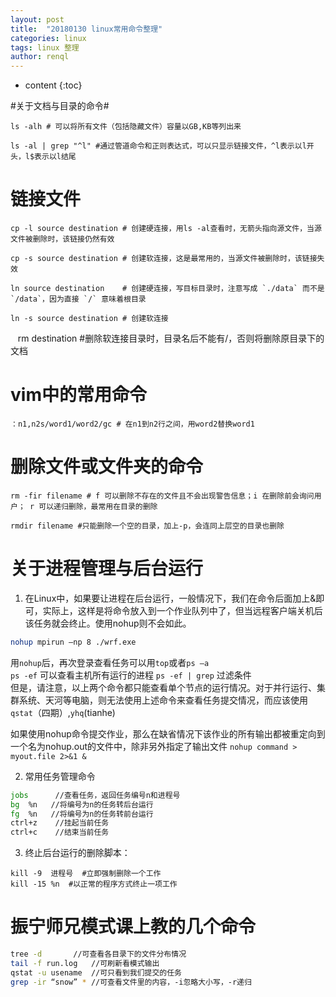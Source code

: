 ```yaml
---
layout: post
title:  "20180130 linux常用命令整理"
categories: linux
tags: linux 整理
author: renql
---
```


* content
{:toc}

#关于文档与目录的命令#
	
	ls -alh # 可以将所有文件（包括隐藏文件）容量以GB,KB等列出来

    ls -al | grep "^l" #通过管道命令和正则表达式，可以只显示链接文件，^l表示以l开头，l$表示以l结尾




# 链接文件 #
    cp -l source destination # 创建硬连接，用ls -al查看时，无箭头指向源文件，当源文件被删除时，该链接仍然有效

    cp -s source destination # 创建软连接，这是最常用的，当源文件被删除时，该链接失效

    ln source destination    # 创建硬连接，写目标目录时，注意写成 `./data` 而不是 `/data`，因为直接 `/` 意味着根目录  

    ln -s source destination # 创建软连接  
    
    rm destination  #删除软连接目录时，目录名后不能有/，否则将删除原目录下的文档
    

# vim中的常用命令 #
    ：n1,n2s/word1/word2/gc # 在n1到n2行之间，用word2替换word1

# 删除文件或文件夹的命令 #
    rm -fir filename # f 可以删除不存在的文件且不会出现警告信息；i 在删除前会询问用户； r 可以递归删除，最常用在目录的删除
    
    rmdir filename #只能删除一个空的目录，加上-p，会连同上层空的目录也删除

# 关于进程管理与后台运行 #
1. 在Linux中，如果要让进程在后台运行，一般情况下，我们在命令后面加上&即可，实际上，这样是将命令放入到一个作业队列中了，但当远程客户端关机后该任务就会终止。使用nohup则不会如此。
```bash
nohup mpirun –np 8 ./wrf.exe
```
用`nohup`后，再次登录查看任务可以用` top `或者` ps –a `    
` ps -ef `  可以查看主机所有运行的进程   ` ps -ef | grep ` 过滤条件   
但是，请注意，以上两个命令都只能查看单个节点的运行情况。对于并行运行、集群系统、天河等电脑，则无法使用上述命令来查看任务提交情况，而应该使用 `qstat`（四期）,`yhq`(tianhe)

如果使用nohup命令提交作业，那么在缺省情况下该作业的所有输出都被重定向到一个名为nohup.out的文件中，除非另外指定了输出文件
` nohup command > myout.file 2>&1 & `

2. 常用任务管理命令
```bash
jobs      //查看任务，返回任务编号n和进程号
bg  %n   //将编号为n的任务转后台运行
fg  %n   //将编号为n的任务转前台运行
ctrl+z    //挂起当前任务
ctrl+c    //结束当前任务
```
3. 终止后台运行的删除脚本：  
```
kill -9  进程号  #立即强制删除一个工作   
kill -15 %n  #以正常的程序方式终止一项工作
```

# 振宁师兄模式课上教的几个命令 #
```bash
tree -d    	  //可查看各目录下的文件分布情况
tail -f run.log   //可刷新看模式输出
qstat -u usename  //可只看到我们提交的任务
grep -ir “snow” * //可查看文件里的内容，-i忽略大小写，-r递归
```
